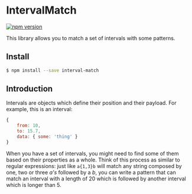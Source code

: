 # IntervalMatch

[![npm version](https://badge.fury.io/js/interval-match.svg)](https://badge.fury.io/js/interval-match)

This library allows you to match a set of intervals with some patterns.

## Install

```sh
$ npm install --save interval-match
```

## Introduction

Intervals are objects which define their position and their payload. For example, this is an interval:

```js
{
    from: 10,
    to: 15.7,
    data: { some: 'thing' }
}
```

When you have a set of intervals, you might need to find some of them based on their properties as a whole.
Think of this process as similar to regular expressions: just like `a{1,3}b` will match any string composed by one, two or three *a's* followed by a *b*, you can write a pattern that can match an interval with a length of 20 which is followed by another interval which is longer than 5.
